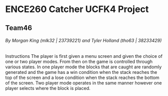 # ENCE260 Catcher UCFK4 Project
## Team46
###### By Morgan King  (mlk32 | 23739221) and Tyler Holland (tho63 | 38233429)

Instructions
The player is first given a menu screen and given the choice of one or two
player modes. From then on the game is controlled through various states. In one
player mode the blocks that are caught are randomly generated and the game has a
win condition when the stack reaches the top of the screen and a lose condition
when the stack reaches the bottom of the screen. Two player mode operates in the
same manner however one player selects where the block is placed.
